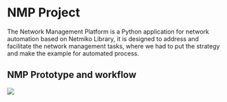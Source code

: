 # NMP Project
The Network Management Platform is a Python application for network automation based on Netmiko Library, it is designed to address and facilitate the network management tasks, where we had to put the strategy and make the example for automated process.

## NMP Prototype and workflow

<img src="Prototype/nmp%workflow">
